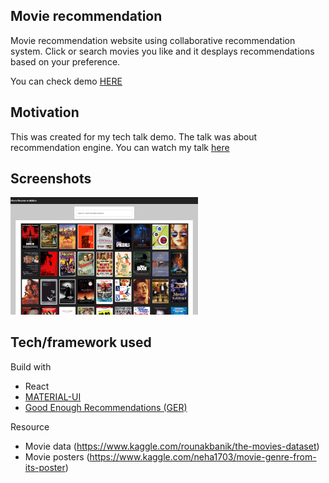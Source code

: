 ## Movie recommendation
Movie recommendation website using collaborative recommendation system.
Click or search movies you like and it desplays recommendations based on your preference.

You can check demo [HERE](https://calm-crag-84259.herokuapp.com/)

## Motivation
This was created for my tech talk demo. The talk was about recommendation engine.
You can watch my talk [here](https://youtu.be/GukZa2_SxSE?t=7265)
 
## Screenshots
<img src="https://github.com/sachix1001/Movie-collaborative-recommentation/blob/master/Screen%20Shot%202020-04-07%20at%208.07.00%20am.png" alt="logo" width="300" />

## Tech/framework used
Build with

- React
- [MATERIAL-UI](https://material-ui.com/)
- [Good Enough Recommendations (GER)](https://www.npmjs.com/package/ger)

Resource
- Movie data (https://www.kaggle.com/rounakbanik/the-movies-dataset)
- Movie posters (https://www.kaggle.com/neha1703/movie-genre-from-its-poster)


